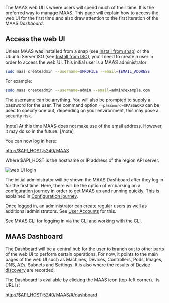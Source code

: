 The MAAS web UI is where users will spend much of their time. It is the preferred way to manage MAAS. This page will explain how to access the web UI for the first time and also draw attention to the first iteration of the MAAS *Dashboard*.

## Access the web UI

Unless MAAS was installed from a snap (see [Install from snap](installconfig-snap-install.md)) or the Ubuntu Server ISO (see [Install from ISO](installconfig-iso-install.md)), you'll need to create a user in order to access the web UI. This initial user is a MAAS administrator:

``` bash
sudo maas createadmin --username=$PROFILE --email=$EMAIL_ADDRESS
```

For example:

``` bash
sudo maas createadmin --username=admin --email=admin@example.com
```

The username can be anything. You will also be prompted to supply a password for the user. The command option `--password=$PASSWORD` can be used to specify one but, depending on your environment, this may pose a security risk.

[note]
At this time MAAS does not make use of the email address. However, it may do so in the future.
[/note]

You can now log in here:

<http://$API_HOST:5240/MAAS>

Where $API_HOST is the hostname or IP address of the region API server.

![web UI login](../media/installconfig-webui__2.4_webui-login.png)

The initial administrator will be shown the MAAS Dashboard after they log in for the first time. Here, there will be the option of embarking on a configuration journey in order to get MAAS up and running quickly. This is explained in [Configuration journey](installconfig-webui-conf-journey.md).

Once logged in, an administrator can create regular users as well as additional administrators. See [User Accounts](manage-account.md) for this.

See [MAAS CLI](manage-cli.md) for logging in via the CLI and working with the CLI.

## MAAS Dashboard

The Dashboard will be a central hub for the user to branch out to other parts of the web UI to perform certain operations. For now, it points to the main pages of the web UI such as Machines, Devices, Controllers, Pods, Images, DNS, AZs, Subnets and Settings. It is also where the results of [Device discovery](installconfig-network-dev-discovery.md) are recorded.

The Dashboard is available by clicking the MAAS icon (top-left corner). Its URL is:

<http://$API_HOST:5240/MAAS/#/dashboard>

<!-- LINKS -->

